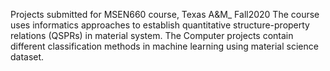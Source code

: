 Projects submitted for MSEN660 course, Texas A&M_ Fall2020
The course uses informatics approaches to establish quantitative
structure-property relations (QSPRs) in material system. The Computer projects contain different classification methods in machine learning using material science dataset. 

